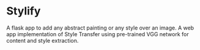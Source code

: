 # Stylify
A flask app to add any abstract painting or any style over an image. A web app implementation of Style Transfer using pre-trained VGG network for content and style extraction.
